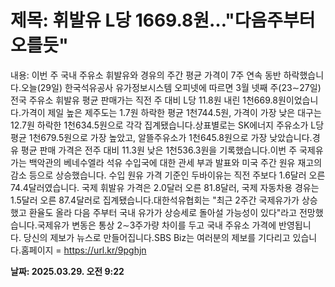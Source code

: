 # **제목: 휘발유 L당 1669.8원…"다음주부터 오를듯"**

  내용: 이번 주 국내 주유소 휘발유와 경유의 주간 평균 가격이 7주 연속 동반 하락했습니다.오늘(29일) 한국석유공사 유가정보시스템 오피넷에 따르면 3월 넷째 주(23∼27일) 전국 주유소 휘발유 평균 판매가는 직전 주 대비 L당 11.8원 내린 1천669.8원이었습니다.가격이 제일 높은 제주도는 1.7원 하락한 평균 1천744.5원, 가격이 가장 낮은 대구는 12.7원 하락한 1천634.5원으로 각각 집계됐습니다.상표별로는 SK에너지 주유소가 L당 평균 1천679.5원으로 가장 높았고, 알뜰주유소가 1천645.8원으로 가장 낮았습니다.경유 평균 판매 가격은 전주 대비 11.3원 낮은 1천536.3원을 기록했습니다.이번 주 국제유가는 백악관의 베네수엘라 석유 수입국에 대한 관세 부과 발표와 미국 주간 원유 재고의 감소 등으로 상승했습니다. 수입 원유 가격 기준인 두바이유는 직전 주보다 1.6달러 오른 74.4달러였습니다. 국제 휘발유 가격은 2.0달러 오른 81.8달러, 국제 자동차용 경유는 1.5달러 오른 87.4달러로 집계됐습니다.대한석유협회는 "최근 2주간 국제유가가 상승했고 환율도 올라 다음 주부터 국내 유가가 상승세로 돌아설 가능성이 있다"라고 전망했습니다.국제유가 변동은 통상 2∼3주가량 차이를 두고 국내 주유소 가격에 반영됩니다. 당신의 제보가 뉴스로 만들어집니다.SBS Biz는 여러분의 제보를 기다리고 있습니다.홈페이지 = https://url.kr/9pghjn

  **날짜: 2025.03.29. 오전 9:22**